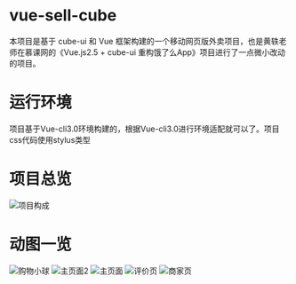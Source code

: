 # vue-sell-cube
本项目是基于 cube-ui 和 Vue 框架构建的一个移动网页版外卖项目，也是黄轶老师在慕课网的《Vue.js2.5 + cube-ui 重构饿了么App》项目进行了一点微小改动的项目。
# 运行环境
项目基于Vue-cli3.0环境构建的，根据Vue-cli3.0进行环境适配就可以了。项目css代码使用stylus类型
# 项目总览
![项目构成](https://github.com/xmx134/vue-sell-demo/blob/master/image/APP.jpg)
# 动图一览
![购物小球](https://github.com/xmx134/vue-sell-demo/blob/master/image/ball.gif)
![主页面2](https://github.com/xmx134/vue-sell-demo/blob/master/image/food.gif)
![主页面](https://github.com/xmx134/vue-sell-demo/blob/master/image/good.gif)
![评价页](https://github.com/xmx134/vue-sell-demo/blob/master/image/ratings.gif)
![商家页](https://github.com/xmx134/vue-sell-demo/blob/master/image/seller.gif)
